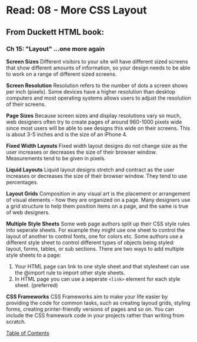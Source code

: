 # Read: 08 - More CSS Layout

## From Duckett HTML book: 

### Ch 15: "Layout" ...one more again

**Screen Sizes**
Different visitors to your site will have different sized screens that show different amounts of information, so your design needs to be able to work on a range of different sized screens. 

**Screen Resolution**
Resolution refers to the number of dots a screen shows per inch (pixels). Some devices have a higher resolution than desktop computers and most operating systems allows users to adjust the resolution of their screens. 

**Page Sizes**
Because screen sizes and display resolutions vary so much, web designers often try to create pages of around 960-1000 pixels wide since most users will be able to see designs this wide on their screens. This is about 3-5 inches and is the size of an iPhone 4.

**Fixed Width Layouts**
Fixed width layout designs do not change size as the user increases or decreases the size of their browser window. Measurements tend to be given in pixels. 

**Liquid Layouts**
Liquid layout designs stretch and contract as the user increases or decreases the size of their browser window. They tend to use percentages.

**Layout Grids**
Composition in any visual art is the placement or arrangement of visual elements - how they are organized on a page. Many designers use a grid structure to help them position items on a page, and the same is true of web designers. 

**Multiple Style Sheets**
Some web page authors split up their CSS style rules into seperate sheets. For example they might use one sheet to control the layout of another to control fonts, one for colors etc. 
Some authors use a different style sheet to control different types of objects being styled: layout, forms, tables, or sub sections.
There are two ways to add multiple style sheets to a page:
1. Your HTML page can link to one style sheet and that stylesheet can use the @import rule to import other style sheets. 
2. In HTML page you can use a seperate ```<link>``` element for each style sheet. (preferred)

**CSS Frameworks**
CSS Frameworks aim to make your life easier by providing the code for common tasks, such as creating layoud grids, styling forms, creating printer-friendly versions of pages and so on. You can include the CSS framework code in your projects rather than writing from scratch.

[Table of Contents](../index.md)